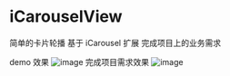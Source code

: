 # iCarouselView
简单的卡片轮播
基于 iCarousel 扩展 完成项目上的业务需求 


demo 效果 
![image](https://github.com/ZuiMeng88/iCarouselView/blob/master/QQ20170330-175210-HD.gif)
完成项目需求效果
![image](https://github.com/ZuiMeng88/iCarouselView/blob/master/QQ20170330-173647-HD.gif)

